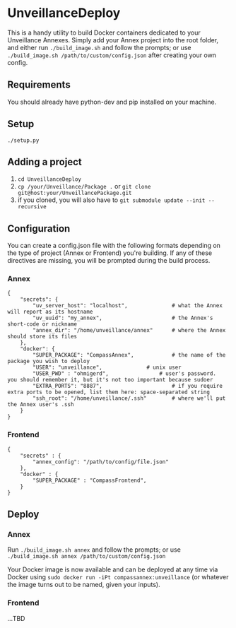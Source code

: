 # UnveillanceDeploy

This is a handy utility to build Docker containers dedicated to your Unveillance Annexes.  Simply add your Annex project into the root folder, and either run `./build_image.sh` and follow the prompts; or use `./build_image.sh /path/to/custom/config.json` after creating your own config.

## Requirements

You should already have python-dev and pip installed on your machine.

## Setup

`./setup.py`

## Adding a project

1.	`cd UnveillanceDeploy`
1.	`cp /your/Unveillance/Package .` or `git clone git@host:your/UnveillancePackage.git`
1.	if you cloned, you will also have to `git submodule update --init --recursive` 

## Configuration

You can create a config.json file with the following formats depending on the type of project (Annex or Frontend) you're building.  If any of these directives are missing, you will be prompted during the build process.

### Annex

	{
		"secrets": {
			"uv_server_host": "localhost",				# what the Annex will report as its hostname
			"uv_uuid": "my_annex",						# the Annex's short-code or nickname
			"annex_dir": "/home/unveillance/annex"		# where the Annex should store its files
		},
		"docker": {
			"SUPER_PACKAGE": "CompassAnnex", 			# the name of the package you wish to deploy
			"USER": "unveillance", 				# unix user
			"USER_PWD" : "ohmigerd",				# user's password.  you should remember it, but it's not too important because sudoer
			"EXTRA_PORTS": "8887",						# if you require extra ports to be opened, list them here: space-separated string
			"ssh_root": "/home/unveillance/.ssh"		# where we'll put the Annex user's .ssh
		}
	}

### Frontend

	{
		"secrets" : {
			"annex_config": "/path/to/config/file.json"
		},
		"docker" : {
			"SUPER_PACKAGE" : "CompassFrontend",
		}
	}

## Deploy

### Annex

Run `./build_image.sh annex` and follow the prompts; or use `./build_image.sh annex /path/to/custom/config.json`

Your Docker image is now available and can be deployed at any time via Docker using `sudo docker run -iPt compassannex:unveillance` (or whatever the image turns out to be named, given your inputs).

### Frontend

...TBD
